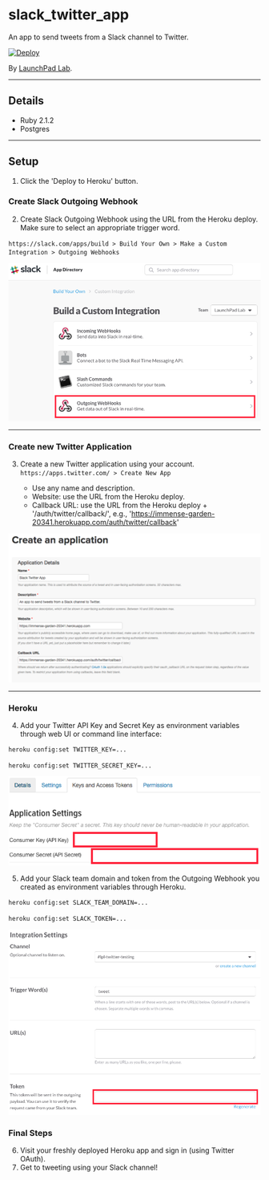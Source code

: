 # slack_twitter_app

An app to send tweets from a Slack channel to Twitter.

[![Deploy](https://www.herokucdn.com/deploy/button.svg)](https://heroku.com/deploy?template=https://github.com/LaunchPadLab/slack_twitter_app/tree/heroku_deploy_test&env[TWITTER_KEY]=WbHZPLYeVWt25Qx1EF2VgPT91&env[TWITTER_SECRET_KEY]=7Y9abtUIvQ8NFtqI2pKDWJrd3eV2eiekkvbuU74URjGyHMBvcc&env[SLACK_TEAM_DOMAIN]=launchpadlab&env[SLACK_TOKEN]=oAMstvZYYarWG7IQkcNBjha1)

By [LaunchPad Lab](http://launchpadlab.com).

***

## Details

* Ruby 2.1.2
* Postgres

***

## Setup

1. Click the 'Deploy to Heroku' button.

### Create Slack Outgoing Webhook

2. Create Slack Outgoing Webhook using the URL from the Heroku deploy. Make sure to select an appropriate trigger word.

  `https://slack.com/apps/build > Build Your Own > Make a Custom Integration > Outgoing Webhooks`

  ![Slack screenshot](app/assets/images/slack1.png)

***

### Create new Twitter Application
3. Create a new Twitter application using your account.
  `https://apps.twitter.com/ > Create New App`

    * Use any name and description.
    * Website: use the URL from the Heroku deploy.
    * Callback URL: use the URL from the Heroku deploy + '/auth/twitter/callback/', e.g., 'https://immense-garden-20341.herokuapp.com/auth/twitter/callback'

![Twitter screenshot](app/assets/images/twitter1.png)

***

### Heroku

4. Add your Twitter API Key and Secret Key as environment variables through web UI or command line interface:

  ~~~~
  heroku config:set TWITTER_KEY=...

  heroku config:set TWITTER_SECRET_KEY=...
  ~~~~

![Twitter screenshot](app/assets/images/twitter2.png)


5. Add your Slack team domain and token from the Outgoing Webhook you created as environment variables through Heroku.

  ~~~~
  heroku config:set SLACK_TEAM_DOMAIN=...

  heroku config:set SLACK_TOKEN=...
  ~~~~

  ![Slack screenshot](app/assets/images/slack2.png)

### Final Steps

6. Visit your freshly deployed Heroku app and sign in (using Twitter OAuth).
7. Get to tweeting using your Slack channel!
